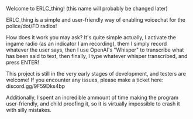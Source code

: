 Welcome to ERLC_thing! (this name will probably be changed later)

ERLC_thing is a simple and user-friendly way of enabling voicechat for the police/dot/FD radios!

How does it work you may ask? It's quite simple actually, I activate the ingame radio (as an indicator I am recording), them I simply record whatever the user says, then I use OpenAI's "Whisper" to transcribe what has been said to text, then finally, I type whatever whisper transcribed, and press ENTER!

This project is still in the very early stages of development, and testers are welcome! 
If you encounter any issues, please make a ticket here: discord.gg/9F59Dks4bp

Additionally, I spent an incredible ammount of time making the program user-friendly, and child proofing it, so it is virtually impossible to crash it with silly mistakes.
